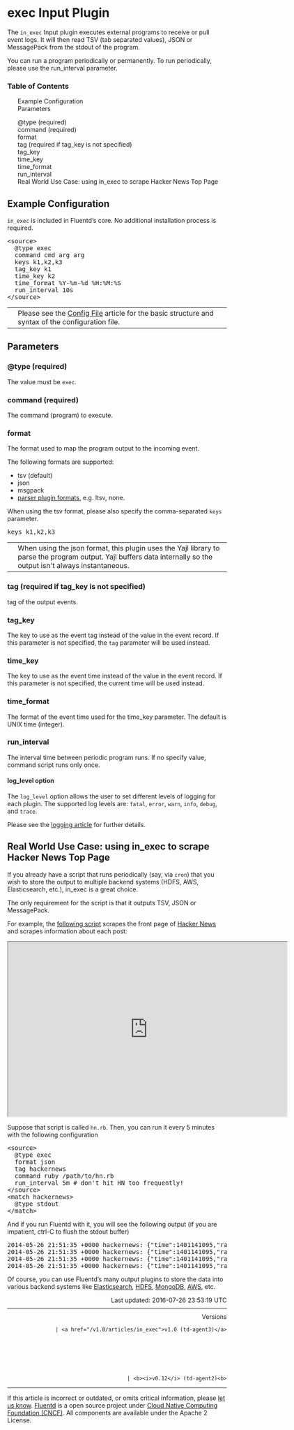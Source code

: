 <hgroup>
<h1>exec Input Plugin</h1>
</hgroup>
<p>The <code>in_exec</code> Input plugin executes external programs to receive or pull event logs. It will then read TSV (tab separated values), JSON or MessagePack from the stdout of the program.</p>
<p>You can run a program periodically or permanently. To run periodically, please use the run_interval parameter.</p>
<a name="example-configuration"></a>
<section id="table-of-contents"><h3>Table of Contents</h3>
<ul id="toc">
<li class="toc-item"><a href="#example-configuration">Example Configuration</a></li>
<li class="toc-item"><a href="#parameters">Parameters</a></li>
<ul class="sub-toc">
<li class="sub-toc-item"><a href="#@type-(required)">@type (required)</a></li>
<li class="sub-toc-item"><a href="#command-(required)">command (required)</a></li>
<li class="sub-toc-item"><a href="#format">format</a></li>
<li class="sub-toc-item"><a href="#tag-(required-if-tag_key-is-not-specified)">tag (required if tag_key is not specified)</a></li>
<li class="sub-toc-item"><a href="#tag_key">tag_key</a></li>
<li class="sub-toc-item"><a href="#time_key">time_key</a></li>
<li class="sub-toc-item"><a href="#time_format">time_format</a></li>
<li class="sub-toc-item"><a href="#run_interval">run_interval</a></li>
</ul>
<li class="toc-item"><a href="#real-world-use-case:-using-in_exec-to-scrape-hacker-news-top-page">Real World Use Case: using in_exec to scrape Hacker News Top Page</a></li>
</ul>
</section>
<h2>Example Configuration</h2>
<p><code>in_exec</code> is included in Fluentd’s core. No additional installation process is required.</p>
<pre class="CodeRay">&lt;source&gt;
  @type exec
  command cmd arg arg
  keys k1,k2,k3
  tag_key k1
  time_key k2
  time_format %Y-%m-%d %H:%M:%S
  run_interval 10s
&lt;/source&gt;
</pre>
<table class="note">
<td class="icon"></td>
<td class="content">Please see the <a href="config-file">Config File</a> article for the basic structure and syntax of the configuration file.</td>
</table>
<a name="parameters"></a><h2>Parameters</h2>
<a name="@type-(required)"></a><h3>@type (required)</h3>
<p>The value must be <code>exec</code>.</p>
<a name="command-(required)"></a><h3>command (required)</h3>
<p>The command (program) to execute.</p>
<a name="format"></a><h3>format</h3>
<p>The format used to map the program output to the incoming event.</p>
<p>The following formats are supported:</p>
<ul>
<li>tsv (default)</li>
<li>json</li>
<li>msgpack</li>
<li>
<a href="parser-plugin-overview">parser plugin formats</a>, e.g. ltsv, none.</li>
</ul>
<p>When using the tsv format, please also specify the comma-separated <code>keys</code> parameter.</p>
<pre class="CodeRay">keys k1,k2,k3
</pre>
<table class="note">
<td class="icon"></td>
<td class="content">When using the json format, this plugin uses the Yajl library to parse the program output. Yajl buffers data internally so the output isn't always instantaneous.</td>
</table>
<a name="tag-(required-if-tag_key-is-not-specified)"></a><h3>tag (required if tag_key is not specified)</h3>
<p>tag of the output events.</p>
<a name="tag_key"></a><h3>tag_key</h3>
<p>The key to use as the event tag instead of the value in the event record. If this parameter is not specified, the <code>tag</code> parameter will be used instead.</p>
<a name="time_key"></a><h3>time_key</h3>
<p>The key to use as the event time instead of the value in the event record. If this parameter is not specified, the current time will be used instead.</p>
<a name="time_format"></a><h3>time_format</h3>
<p>The format of the event time used for the time_key parameter. The default is UNIX time (integer).</p>
<a name="run_interval"></a><h3>run_interval</h3>
<p>The interval time between periodic program runs. If no specify value, command script runs only once.</p>
<h4>log_level option</h4>
<p>The <code>log_level</code> option allows the user to set different levels of logging for each plugin. The supported log levels are: <code>fatal</code>, <code>error</code>, <code>warn</code>, <code>info</code>, <code>debug</code>, and <code>trace</code>.</p>
<p>Please see the <a href="logging">logging article</a> for further details.</p>
<a name="real-world-use-case:-using-in_exec-to-scrape-hacker-news-top-page"></a><h2>Real World Use Case: using in_exec to scrape Hacker News Top Page</h2>
<p>If you already have a script that runs periodically (say, via <code>cron</code>) that you wish to store the output to multiple backend systems (HDFS, AWS, Elasticsearch, etc.), in_exec is a great choice.</p>
<p>The only requirement for the script is that it outputs TSV, JSON or MessagePack.</p>
<p>For example, the <a href="https://gist.github.com/kiyoto/1bd903ad1bdd6ac51fcc">following script</a> scrapes the front page of <a href="http://news.ycombinator.com">Hacker News</a> and scrapes information about each post:</p>
<iframe src="https://gist.github.com/kiyoto/1bd903ad1bdd6ac51fcc.pibb?scroll=true" style="width:640px;height:400px"></iframe>
<p>Suppose that script is called <code>hn.rb</code>. Then, you can run it every 5 minutes with the following configuration</p>
<pre class="CodeRay">&lt;source&gt;
  @type exec
  format json
  tag hackernews
  command ruby /path/to/hn.rb
  run_interval 5m # don't hit HN too frequently!
&lt;/source&gt;
&lt;match hackernews&gt;
  @type stdout
&lt;/match&gt;
</pre>
<p>And if you run Fluentd with it, you will see the following output (if you are impatient, ctrl-C to flush the stdout buffer)</p>
<pre class="CodeRay">2014-05-26 21:51:35 +0000 hackernews: {"time":1401141095,"rank":1,"title":"Rap Genius Co-Founder Moghadam Fired","points":128,"user_name":"obilgic","duration":"2 hours ago  ","num_comments":108}
2014-05-26 21:51:35 +0000 hackernews: {"time":1401141095,"rank":2,"title":"Whitewood Under Siege: Wooden Shipping Pallets","points":128,"user_name":"drjohnson","duration":"3 hours ago  ","num_comments":20}
2014-05-26 21:51:35 +0000 hackernews: {"time":1401141095,"rank":3,"title":"Organic Cat Litter Chief Suspect In Nuclear Waste Accident","points":55,"user_name":"timr","duration":"2 hours ago  ","num_comments":12}
2014-05-26 21:51:35 +0000 hackernews: {"time":1401141095,"rank":4,"title":"Do We Really Know What Makes Us Healthy? (2007)","points":27,"user_name":"gwern","duration":"1 hour ago  ","num_comments":9}
</pre>
<p>Of course, you can use Fluentd’s many output plugins to store the data into various backend systems like <a href="free-alternative-to-splunk-by-fluentd">Elasticsearch</a>, <a href="http-to-hdfs">HDFS</a>, <a href="apache-to-mongodb">MongoDB</a>, <a href="apache-to-s3">AWS</a>, etc.</p>
<div style="text-align:right">
  Last updated: 2016-07-26 23:53:19 UTC
  </div>
<hr size="1" style="margin-top: 10px; margin-bottom: 10px; color: rgba(0, 0, 0, .15);"/>
<div style="text-align:right">
Versions 
  
    
    | <a href="/v1.0/articles/in_exec">v1.0 (td-agent3)</a>
    
  

  

  
    
    | <b><i>v0.12</i> (td-agent2)<b>
</b></b>
</div>
<hr size="1" style="margin-top: 10px; margin-bottom: 10px; color: rgba(0, 0, 0, .15);"/>
<p>
    If this article is incorrect or outdated, or omits critical information, please <a href="https://github.com/fluent/fluentd-docs/issues?state=open">let us know</a>. <a href="http://www.fluentd.org/">Fluentd</a> is a  open source project under <a href="https://cncf.io/">Cloud Native Computing Foundation (CNCF)</a>. All components are available under the Apache 2 License.
  </p>
